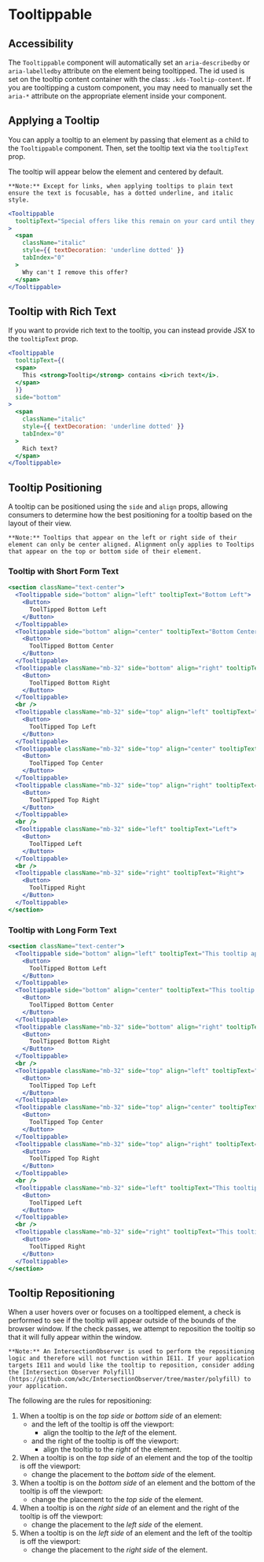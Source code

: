# Tooltippable

## Accessibility
The `Tooltippable` component will automatically set an `aria-describedby` or `aria-labelledby` attribute on the element being tooltipped. The id used is set on the tooltip content container with the class: `.kds-Tooltip-content`. If you are tooltipping a custom component, you may need to manually set the `aria-*` attribute on the appropriate element inside your component.

## Applying a Tooltip
You can apply a tooltip to an element by passing that element as a child to the `Tooltippable` component. Then, set the tooltip text via the `tooltipText` prop.

The tooltip will appear below the element and centered by default.

```Message { "props" : { "className" : "mb-16" } }
**Note:** Except for links, when applying tooltips to plain text ensure the text is focusable, has a dotted underline, and italic style.
```

```jsx
<Tooltippable
  tooltipText="Special offers like this remain on your card until they expire."
>
  <span 
    className="italic"
    style={{ textDecoration: 'underline dotted' }}
    tabIndex="0" 
  >
    Why can't I remove this offer?
  </span>
</Tooltippable>
```

## Tooltip with Rich Text
If you want to provide rich text to the tooltip, you can instead provide JSX to the `tooltipText` prop.

```jsx
<Tooltippable 
  tooltipText={(
  <span>
    This <strong>Tooltip</strong> contains <i>rich text</i>.
  </span>
  )}
  side="bottom"
>
  <span 
    className="italic"
    style={{ textDecoration: 'underline dotted' }}
    tabIndex="0"
  >
    Rich text?
  </span>
</Tooltippable>
```

## Tooltip Positioning
A tooltip can be positioned using the `side` and `align` props, allowing consumers to determine how the best positioning for a tooltip based on the layout of their view.

```Message { "props" : { "className" : "mb-16" } }
**Note:** Tooltips that appear on the left or right side of their element can only be center aligned. Alignment only applies to Tooltips that appear on the top or bottom side of their element.
```

### Tooltip with Short Form Text
```jsx { "props": { "style": { "overflow": "auto" } } }
<section className="text-center">
  <Tooltippable side="bottom" align="left" tooltipText="Bottom Left">
    <Button>
      ToolTipped Bottom Left
    </Button>
  </Tooltippable>
  <Tooltippable side="bottom" align="center" tooltipText="Bottom Center">
    <Button>
      ToolTipped Bottom Center
    </Button>
  </Tooltippable>
  <Tooltippable className="mb-32" side="bottom" align="right" tooltipText="Bottom Right">
    <Button>
      ToolTipped Bottom Right
    </Button>
  </Tooltippable>
  <br />
  <Tooltippable className="mb-32" side="top" align="left" tooltipText="Top Left">
    <Button>
      ToolTipped Top Left
    </Button>
  </Tooltippable>
  <Tooltippable className="mb-32" side="top" align="center" tooltipText="Top Center">
    <Button>
      ToolTipped Top Center
    </Button>
  </Tooltippable>
  <Tooltippable className="mb-32" side="top" align="right" tooltipText="Top Right">
    <Button>
      ToolTipped Top Right
    </Button>
  </Tooltippable>
  <br />
  <Tooltippable className="mb-32" side="left" tooltipText="Left">
    <Button>
      ToolTipped Left
    </Button>
  </Tooltippable>
  <br />
  <Tooltippable className="mb-32" side="right" tooltipText="Right">
    <Button>
      ToolTipped Right
    </Button>
  </Tooltippable>
</section>
```

### Tooltip with Long Form Text

```jsx { "props": { "style": { "overflow": "auto" } } }
<section className="text-center">
  <Tooltippable side="bottom" align="left" tooltipText="This tooltip appears on the bottom and left aligned.">
    <Button>
      ToolTipped Bottom Left
    </Button>
  </Tooltippable>
  <Tooltippable side="bottom" align="center" tooltipText="This tooltip appears on the bottom and centered.">
    <Button>
      ToolTipped Bottom Center
    </Button>
  </Tooltippable>
  <Tooltippable className="mb-32" side="bottom" align="right" tooltipText="This tooltip appears on the bottom and right aligned.">
    <Button>
      ToolTipped Bottom Right
    </Button>
  </Tooltippable>
  <br />
  <Tooltippable className="mb-32" side="top" align="left" tooltipText="This tooltip appears on the top and left aligned.">
    <Button>
      ToolTipped Top Left
    </Button>
  </Tooltippable>
  <Tooltippable className="mb-32" side="top" align="center" tooltipText="This tooltip appears on the top and centered.">
    <Button>
      ToolTipped Top Center
    </Button>
  </Tooltippable>
  <Tooltippable className="mb-32" side="top" align="right" tooltipText="This tooltip appears on the top and right aligned.">
    <Button>
      ToolTipped Top Right
    </Button>
  </Tooltippable>
  <br />
  <Tooltippable className="mb-32" side="left" tooltipText="This tooltip appears on the left.">
    <Button>
      ToolTipped Left
    </Button>
  </Tooltippable>
  <br />
  <Tooltippable className="mb-32" side="right" tooltipText="This tooltip appears on the right.">
    <Button>
      ToolTipped Right
    </Button>
  </Tooltippable>
</section>
```

## Tooltip Repositioning

When a user hovers over or focuses on a tooltipped element, a check is performed to see if the tooltip will appear outside of the bounds of the browser window. If the check passes, we attempt to reposition the tooltip so that it will fully appear within the window.

```Message { "props" : { "className" : "mb-16" } }
**Note:** An IntersectionObserver is used to perform the repositioning logic and therefore will not function within IE11. If your application targets IE11 and would like the tooltip to reposition, consider adding the [Intersection Observer Polyfill](https://github.com/w3c/IntersectionObserver/tree/master/polyfill) to your application.
```

The following are the rules for repositioning:

1. When a tooltip is on the *top side* or *bottom side* of an element: 
    - and the left of the tooltip is off the viewport:
      - align the tooltip to the *left* of the element.
    - and the right of the tooltip is off the viewport:
      - align the tooltip to the *right* of the element.
2. When a tooltip is on the *top side* of an element and the top of the tooltip is off the viewport:
    - change the placement to the *bottom side* of the element.
3. When a tooltip is on the *bottom side* of an element and the bottom of the tooltip is off the viewport:
    - change the placement to the *top side* of the element.
4. When a tooltip is on the *right side* of an element and the right of the tooltip is off the viewport:
    - change the placement to the *left side* of the element.
5. When a tooltip is on the *left side* of an element and the left of the tooltip is off the viewport:
    - change the placement to the *right side* of the element.